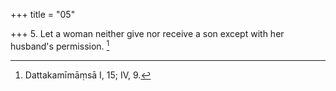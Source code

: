 +++
title = "05"

+++
5. Let a woman neither give nor receive a son except with her husband's permission. [^4] 


[^4]:  Dattakamīmāṃsā I, 15; IV, 9.
